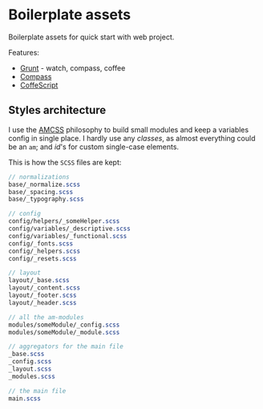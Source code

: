 # Boilerplate assets

Boilerplate assets for quick start with web project.

Features:

- [Grunt](http://gruntjs.com/) - watch, compass, coffee
- [Compass](http://compass-style.org/)
- [CoffeScript](http://coffeescript.org)


## Styles architecture

I use the [AMCSS](http://amcss.github.io/) philosophy to build small modules and keep a variables config in single place. I hardly use any *classes*, as almost everything could be an `am`; and *id*'s for custom single-case elements.

This is how the `SCSS` files are kept:

``` SCSS
// normalizations
base/_normalize.scss
base/_spacing.scss
base/_typography.scss

// config
config/helpers/_someHelper.scss
config/variables/_descriptive.scss
config/variables/_functional.scss
config/_fonts.scss
config/_helpers.scss
config/_resets.scss

// layout
layout/_base.scss
layout/_content.scss
layout/_footer.scss
layout/_header.scss

// all the am-modules
modules/someModule/_config.scss
modules/someModule/_module.scss

// aggregators for the main file
_base.scss
_config.scss
_layout.scss
_modules.scss

// the main file
main.scss
```
